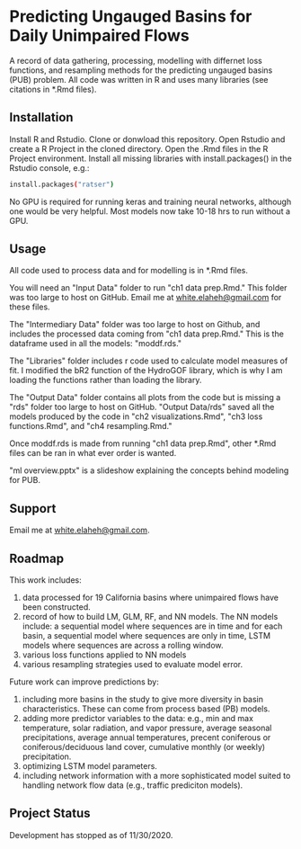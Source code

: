 # Predicting Ungauged Basins for Daily Unimpaired Flows
A record of data gathering, processing, modelling with differnet loss functions, and resampling methods for the predicting ungauged basins (PUB) problem. All code was written in R and uses many libraries (see citations in \*.Rmd files).

## Installation
Install R and Rstudio. Clone or donwload this repository. Open Rstudio and create a R Project in the cloned directory. Open the .Rmd files in the R Project environment. Install all missing libraries with install.packages() in the Rstudio console, e.g.:  
```bash
install.packages("ratser")
```

No GPU is required for running keras and training neural networks, although one would be very helpful. Most models now take 10-18 hrs to run without a GPU.

## Usage 
All code used to process data and for modelling is in \*.Rmd files. 

You will need an "Input Data" folder to run "ch1 data prep.Rmd." This folder was too large to host on GitHub. Email me at white.elaheh@gmail.com for these files. 

The "Intermediary Data" folder was too large to host on Github, and includes the processed data coming from "ch1 data prep.Rmd." This is the dataframe used in all the models: "moddf.rds."

The "Libraries" folder includes r code used to calculate model measures of fit. I modified the bR2 function of the HydroGOF library, which is why I am loading the functions rather than loading the library. 

The "Output Data" folder contains all plots from the code but is missing a "rds" folder too large to host on GitHub. "Output Data/rds" saved all the models produced by the code in "ch2 visualizations.Rmd", "ch3 loss functions.Rmd", and "ch4 resampling.Rmd."

Once moddf.rds is made from running "ch1 data prep.Rmd", other \*.Rmd files can be ran in what ever order is wanted. 

"ml overview.pptx" is a slideshow explaining the concepts behind modeling for PUB. 

## Support 
Email me at white.elaheh@gmail.com. 

## Roadmap 
This work includes: 
1) data processed for 19 California basins where unimpaired flows have been constructed. 
2) record of how to build LM, GLM, RF, and NN models. The NN models include: a sequential model where sequences are in time and for each basin, a sequential model where sequences are only in time, LSTM models where sequences are across a rolling window. 
3) various loss functions applied to NN models 
4) various resampling strategies used to evaluate model error. 

Future work can improve predictions by: 
1) including more basins in the study to give more diversity in basin characteristics. These can come from process based (PB) models.
2) adding more predictor variables to the data: e.g., min and max temperature, solar radiation, and vapor pressure, average seasonal precipitations, average annual temperatures, precent coniferous or coniferous/deciduous land cover, cumulative monthly (or weekly) precipitation.  
3) optimizing LSTM model parameters. 
4) including network information with a more sophisticated model suited to handling network flow data (e.g., traffic prediciton models). 

## Project Status 
Development has stopped as of 11/30/2020. 